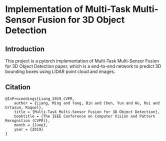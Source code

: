 # Implementation of Multi-Task Multi-Sensor Fusion for 3D Object Detection

## Introduction

This project is a pytorch implementation of Multi-Task Multi-Sensor Fusion for 
3D Object Detection paper, which is a end-to-end network to predict 3D
bounding boxes using LIDAR point cloud and images.

## Citation
    @InProceedings{Liang_2019_CVPR,
        author = {Liang, Ming and Yang, Bin and Chen, Yun and Hu, Rui and Urtasun, Raquel},
        title = {Multi-Task Multi-Sensor Fusion for 3D Object Detection},
        booktitle = {The IEEE Conference on Computer Vision and Pattern Recognition (CVPR)},
        month = {June},
        year = {2019}
    }
